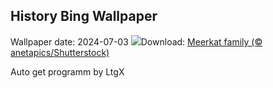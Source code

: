 ## History Bing Wallpaper
Wallpaper date: 2024-07-03
![](https://www.bing.com/th?id=OHR.MeerkatManor_EN-GB5476220606_UHD.jpg&w=1000)Download: [Meerkat family (© anetapics/Shutterstock)](https://www.bing.com/th?id=OHR.MeerkatManor_EN-GB5476220606_UHD.jpg)

Auto get programm by LtgX
